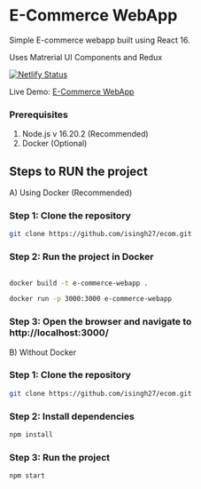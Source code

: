 # E-Commerce WebApp 

Simple E-commerce webapp built using React 16.

Uses Matrerial UI Components and Redux

[![Netlify Status](https://api.netlify.com/api/v1/badges/e5032fdd-bb4c-4068-ad2c-2f8d52060b52/deploy-status)](https://ecomwebappis.netlify.app)

Live Demo: [E-Commerce WebApp](https://ecomwebappis.netlify.app)

### Prerequisites

1. Node.js v 16.20.2 (Recommended)
2. Docker (Optional)


## Steps to RUN the project
A) Using Docker (Recommended)

### Step 1: Clone the repository
```bash
git clone https://github.com/isingh27/ecom.git
```

### Step 2: Run the project in Docker
```bash

docker build -t e-commerce-webapp .

docker run -p 3000:3000 e-commerce-webapp
```

### Step 3: Open the browser and navigate to http://localhost:3000/

B) Without Docker
### Step 1: Clone the repository
```bash
git clone https://github.com/isingh27/ecom.git
```

### Step 2: Install dependencies
```bash
npm install
```

### Step 3: Run the project
```bash
npm start
```
